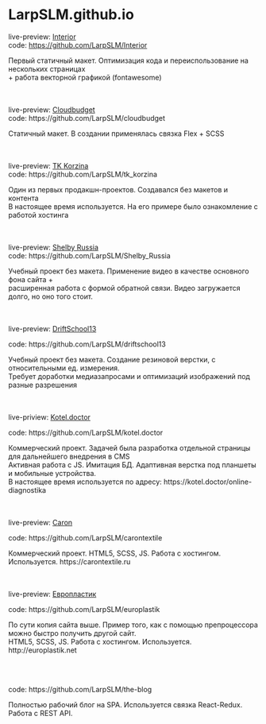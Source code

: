 # LarpSLM.github.io

live-preview: <a href="https://larpslm.github.io/Interior/">Interior</a>
<br>code: https://github.com/LarpSLM/Interior
<p>Первый статичный макет. Оптимизация кода и переиспользование на нескольких страницах<br>
   + работа векторной графикой (fontawesome)</p>
<br>
<br>
live-preview: <a href="https://larpslm.github.io/cloudbudget/">Cloudbudget</a>
<br>code: https://github.com/LarpSLM/cloudbudget
<p>Статичный макет. В создании применялась связка Flex + SCSS<p>
<br>
<br>
live-preview: <a href="https://larpslm.github.io/tk_korzina/">TK Korzina</a>
<br>code: https://github.com/LarpSLM/tk_korzina
<p>Один из первых продакшн-проектов. Создавался без макетов и контента<br>
  В настоящее время используется. На его примере было ознакомление с работой хостинга</p>
<br>
<br>
live-preview: <a href="https://larpslm.github.io/Shelby_Russia/">Shelby Russia</a>
<br>code: https://github.com/LarpSLM/Shelby_Russia
<p>Учебный проект без макета. Применение видео в качестве основного фона сайта +<br> 
  расширенная работа с формой обратной связи. Видео загружается долго, но оно того стоит.</p> 
<br>
<br>
live-preview: <a href="https://LarpSLM.github.io/driftschool13/">DriftSchool13</a>
<p>code: https://github.com/LarpSLM/driftschool13</p>
<p>Учебный проект без макета. Создание резиновой верстки, с относительными ед. измерения.<br>
  Требует доработки медиазапросами и оптимизаций изображений под разные разрешения</p>
<br>
<br>
live-priview: <a href="https://larpslm.github.io/kotel.doctor/">Kotel.doctor</a>
<p>code: https://github.com/LarpSLM/kotel.doctor</p>
<p>Коммерческий проект. Задачей была разработка отдельной страницы для дальнейшего внедрения в CMS<br>
  Активная работа с JS. Имитация БД. Адаптивная верстка под планшеты и мобильные устройства.<br>
  В настоящее время используется по адресу: https://kotel.doctor/online-diagnostika</p>
<br>  
<br>
live-preview: <a href="https://larpslm.github.io/carontextile/">Caron</a>
<p>code: https://github.com/LarpSLM/carontextile</p>
<p>Коммерческий проект. HTML5, SCSS, JS. Работа с хостингом. Используется. https://carontextile.ru</p>
<br>
<br>
live-preview: <a href="https://larpslm.github.io/europlastik/">Европластик</a>
<p>code: https://github.com/LarpSLM/europlastik</p>
<p>По сути копия сайта выше. Пример того, как с помощью препроцессора можно быстро получить другой сайт.<br>
  HTML5, SCSS, JS. Работа с хостингом. Используется. http://europlastik.net</p>
<br>
<br>
<p>code: https://github.com/LarpSLM/the-blog</p>
<p>Полностью рабочий блог на SPA. Используется связка React-Redux. Работа с REST API.</p>

